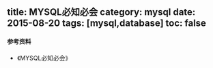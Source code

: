 title: MYSQL必知必会 
category: mysql
date: 2015-08-20
tags: [mysql,database]
toc: false
---

#### 参考资料
- 《MYSQL必知必会》
